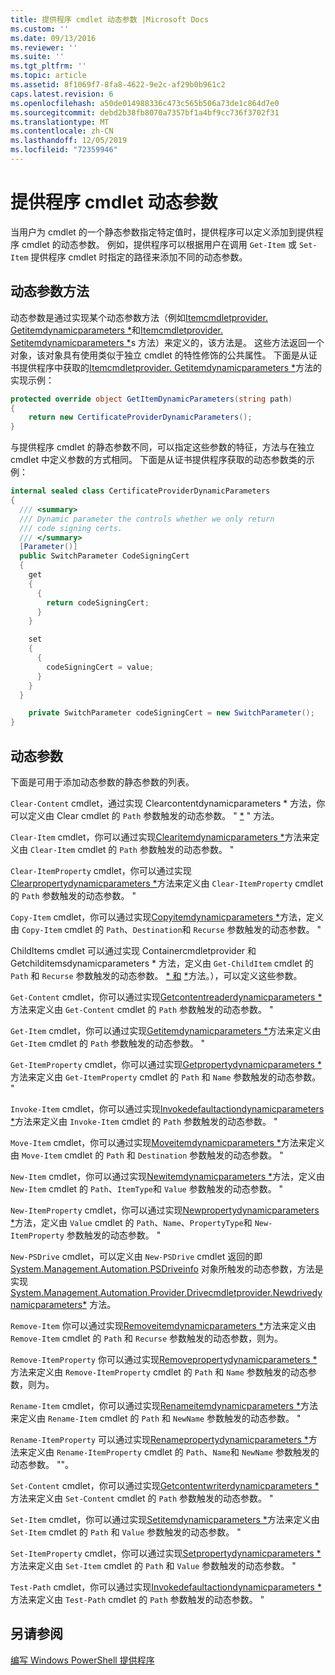 ```yaml
---
title: 提供程序 cmdlet 动态参数 |Microsoft Docs
ms.custom: ''
ms.date: 09/13/2016
ms.reviewer: ''
ms.suite: ''
ms.tgt_pltfrm: ''
ms.topic: article
ms.assetid: 8f1069f7-8fa8-4622-9e2c-af29b0b961c2
caps.latest.revision: 6
ms.openlocfilehash: a50de014988336c473c565b506a73de1c864d7e0
ms.sourcegitcommit: debd2b38fb8070a7357bf1a4bf9cc736f3702f31
ms.translationtype: MT
ms.contentlocale: zh-CN
ms.lasthandoff: 12/05/2019
ms.locfileid: "72359946"
---
```

# <a name="provider-cmdlet-dynamic-parameters"></a>提供程序 cmdlet 动态参数

当用户为 cmdlet 的一个静态参数指定特定值时，提供程序可以定义添加到提供程序 cmdlet 的动态参数。 例如，提供程序可以根据用户在调用 `Get-Item` 或 `Set-Item` 提供程序 cmdlet 时指定的路径来添加不同的动态参数。

## <a name="dynamic-parameter-methods"></a>动态参数方法

动态参数是通过实现某个动态参数方法（例如[Itemcmdletprovider. Getitemdynamicparameters *](/dotnet/api/System.Management.Automation.Provider.ItemCmdletProvider.GetItemDynamicParameters)和[Itemcmdletprovider. Setitemdynamicparameters *](/dotnet/api/System.Management.Automation.Provider.ItemCmdletProvider.SetItemDynamicParameters)s 方法）来定义的，该方法是。 这些方法返回一个对象，该对象具有使用类似于独立 cmdlet 的特性修饰的公共属性。 下面是从证书提供程序中获取的[Itemcmdletprovider. Getitemdynamicparameters *](/dotnet/api/System.Management.Automation.Provider.ItemCmdletProvider.GetItemDynamicParameters)方法的实现示例：

```csharp
protected override object GetItemDynamicParameters(string path)
{
    return new CertificateProviderDynamicParameters();
}
```

与提供程序 cmdlet 的静态参数不同，可以指定这些参数的特征，方法与在独立 cmdlet 中定义参数的方式相同。 下面是从证书提供程序获取的动态参数类的示例：

```csharp
internal sealed class CertificateProviderDynamicParameters
{
  /// <summary>
  /// Dynamic parameter the controls whether we only return
  /// code signing certs.
  /// </summary>
  [Parameter()]
  public SwitchParameter CodeSigningCert
  {
    get
    {
      {
        return codeSigningCert;
      }
    }

    set
    {
      {
        codeSigningCert = value;
      }
    }
  }

    private SwitchParameter codeSigningCert = new SwitchParameter();
}
```

## <a name="dynamic-parameters"></a>动态参数

下面是可用于添加动态参数的静态参数的列表。

`Clear-Content` cmdlet，通过实现 Clearcontentdynamicparameters * 方法，你可以定义由 Clear cmdlet 的 `Path` 参数触发的动态参数。 " [*](/dotnet/api/System.Management.Automation.Provider.IContentCmdletProvider.ClearContentDynamicParameters) " 方法。

`Clear-Item` cmdlet，你可以通过实现[Clearitemdynamicparameters *](/dotnet/api/System.Management.Automation.Provider.ItemCmdletProvider.ClearItemDynamicParameters)方法来定义由 `Clear-Item` cmdlet 的 `Path` 参数触发的动态参数。 "

`Clear-ItemProperty` cmdlet，你可以通过实现[Clearpropertydynamicparameters *](/dotnet/api/System.Management.Automation.Provider.IPropertyCmdletProvider.ClearPropertyDynamicParameters)方法来定义由 `Clear-ItemProperty` cmdlet 的 `Path` 参数触发的动态参数。 "

`Copy-Item` cmdlet，你可以通过实现[Copyitemdynamicparameters *](/dotnet/api/System.Management.Automation.Provider.ContainerCmdletProvider.CopyItemDynamicParameters)方法，定义由 `Copy-Item` cmdlet 的 `Path`、`Destination`和 `Recurse` 参数触发的动态参数。 "

ChildItems cmdlet 可以通过实现 Containercmdletprovider 和 Getchilditemsdynamicparameters * 方法，定义由 `Get-ChildItem` cmdlet 的 `Path` 和 `Recurse` 参数触发的动态参数。 [* 和](/dotnet/api/System.Management.Automation.Provider.ContainerCmdletProvider.GetChildItemsDynamicParameters) [*](/dotnet/api/System.Management.Automation.Provider.ContainerCmdletProvider.GetChildNamesDynamicParameters)方法。），可以定义这些参数。

`Get-Content` cmdlet，你可以通过实现[Getcontentreaderdynamicparameters *](/dotnet/api/System.Management.Automation.Provider.IContentCmdletProvider.GetContentReaderDynamicParameters)方法来定义由 `Get-Content` cmdlet 的 `Path` 参数触发的动态参数。 "

`Get-Item` cmdlet，你可以通过实现[Getitemdynamicparameters *](/dotnet/api/System.Management.Automation.Provider.ItemCmdletProvider.GetItemDynamicParameters)方法来定义由 `Get-Item` cmdlet 的 `Path` 参数触发的动态参数。 "

`Get-ItemProperty` cmdlet，你可以通过实现[Getpropertydynamicparameters *](/dotnet/api/System.Management.Automation.Provider.IPropertyCmdletProvider.GetPropertyDynamicParameters)方法来定义由 `Get-ItemProperty` cmdlet 的 `Path` 和 `Name` 参数触发的动态参数。 "

`Invoke-Item` cmdlet，你可以通过实现[Invokedefaultactiondynamicparameters *](/dotnet/api/System.Management.Automation.Provider.ItemCmdletProvider.InvokeDefaultActionDynamicParameters)方法来定义由 `Invoke-Item` cmdlet 的 `Path` 参数触发的动态参数。 "

`Move-Item` cmdlet，你可以通过实现[Moveitemdynamicparameters *](/dotnet/api/System.Management.Automation.Provider.NavigationCmdletProvider.MoveItemDynamicParameters)方法来定义由 `Move-Item` cmdlet 的 `Path` 和 `Destination` 参数触发的动态参数。 "

`New-Item` cmdlet，你可以通过实现[Newitemdynamicparameters *](/dotnet/api/System.Management.Automation.Provider.ContainerCmdletProvider.NewItemDynamicParameters)方法，定义由 `New-Item` cmdlet 的 `Path`、`ItemType`和 `Value` 参数触发的动态参数。 "

`New-ItemProperty` cmdlet，你可以通过实现[Newpropertydynamicparameters *](/dotnet/api/System.Management.Automation.Provider.IDynamicPropertyCmdletProvider.NewPropertyDynamicParameters)方法，定义由 `Value` cmdlet 的 `Path`、`Name`、`PropertyType`和 `New-ItemProperty` 参数触发的动态参数。 "

`New-PSDrive` cmdlet，可以定义由 `New-PSDrive` cmdlet 返回的即 [System.Management.Automation.PSDriveinfo](/dotnet/api/System.Management.Automation.PSDriveInfo) 对象所触发的动态参数，方法是实现 [System.Management.Automation.Provider.Drivecmdletprovider.Newdrivedynamicparameters*](/dotnet/api/System.Management.Automation.Provider.DriveCmdletProvider.NewDriveDynamicParameters) 方法。

`Remove-Item` 你可以通过实现[Removeitemdynamicparameters *](/dotnet/api/System.Management.Automation.Provider.ContainerCmdletProvider.RemoveItemDynamicParameters)方法来定义由 `Remove-Item` cmdlet 的 `Path` 和 `Recurse` 参数触发的动态参数，则为。

`Remove-ItemProperty` 你可以通过实现[Removepropertydynamicparameters *](/dotnet/api/System.Management.Automation.Provider.IDynamicPropertyCmdletProvider.RemovePropertyDynamicParameters)方法来定义由 `Remove-ItemProperty` cmdlet 的 `Path` 和 `Name` 参数触发的动态参数，则为。

`Rename-Item` cmdlet，你可以通过实现[Renameitemdynamicparameters *](/dotnet/api/System.Management.Automation.Provider.ContainerCmdletProvider.RenameItemDynamicParameters)方法来定义由 `Rename-Item` cmdlet 的 `Path` 和 `NewName` 参数触发的动态参数。 "

`Rename-ItemProperty` 可以通过实现[Renamepropertydynamicparameters *](/dotnet/api/System.Management.Automation.Provider.IDynamicPropertyCmdletProvider.RenamePropertyDynamicParameters)方法来定义由 `Rename-ItemProperty` cmdlet 的 `Path`、`Name`和 `NewName` 参数触发的动态参数。 ""。

`Set-Content` cmdlet，你可以通过实现[Getcontentwriterdynamicparameters *](/dotnet/api/System.Management.Automation.Provider.IContentCmdletProvider.GetContentWriterDynamicParameters)方法来定义由 `Set-Content` cmdlet 的 `Path` 参数触发的动态参数。 "

`Set-Item` cmdlet，你可以通过实现[Setitemdynamicparameters *](/dotnet/api/System.Management.Automation.Provider.ItemCmdletProvider.SetItemDynamicParameters)方法来定义由 `Set-Item` cmdlet 的 `Path` 和 `Value` 参数触发的动态参数。 "

`Set-ItemProperty` cmdlet，你可以通过实现[Setpropertydynamicparameters *](/dotnet/api/System.Management.Automation.Provider.IPropertyCmdletProvider.SetPropertyDynamicParameters)方法来定义由 `Set-Item` cmdlet 的 `Path` 和 `Value` 参数触发的动态参数。 "

`Test-Path` cmdlet，你可以通过实现[Invokedefaultactiondynamicparameters *](/dotnet/api/System.Management.Automation.Provider.ItemCmdletProvider.InvokeDefaultActionDynamicParameters)方法来定义由 `Test-Path` cmdlet 的 `Path` 参数触发的动态参数。 "

## <a name="see-also"></a>另请参阅

[编写 Windows PowerShell 提供程序](./writing-a-windows-powershell-provider.md)